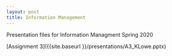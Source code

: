 ```yaml
---
layout: post
title: Information Management
---
```


Presentation files for Information Managment Spring 2020

[Assignment 3]({{site.baseurl }}/presentations/A3_KLowe.pptx)
